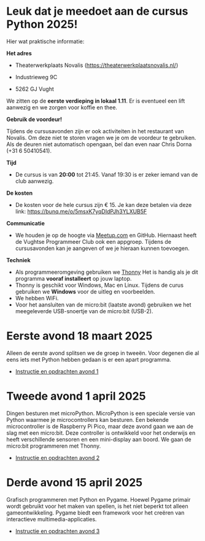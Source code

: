 # Leuk dat je meedoet aan de cursus Python 2025!

Hier wat praktische informatie:

**Het adres**

* Theaterwerkplaats Novalis (https://theaterwerkplaatsnovalis.nl/)

* Industrieweg 9C

* 5262 GJ Vught

We zitten op de **eerste verdieping in lokaal 1.11**. Er is eventueel een lift aanwezig en we zorgen voor koffie en thee.

**Gebruik de voordeur!**

Tijdens de cursusavonden zijn er ook activiteiten in het restaurant van Novalis. Om deze niet te storen vragen we je om de voordeur te gebruiken. Als de deuren niet automatisch opengaan, bel dan even naar Chris Dorna (+31 6 50410541).

**Tijd**

* De cursus is van **20:00** tot 21:45. Vanaf 19:30 is er zeker iemand van de club aanwezig.

**De kosten**

* De kosten voor de hele cursus zijn € 15. Je kan deze betalen via deze link: https://bunq.me/o/5msxK7yqDIdPJh3YLXUB5F

**Communicatie**

* We houden je op de hoogte via [Meetup.com](https://www.meetup.com/nl-NL/vughtse-programmeerclub/events/305722332) en GitHub. Hiernaast heeft de Vughtse Programmeer Club ook een appgroep. Tijdens de cursusavonden kan je aangeven of we je hieraan kunnen toevoegen.

**Techniek**

* Als programmeeromgeving gebruiken we [Thonny](https://thonny.org/) Het is handig als je dit programma **vooraf installeert** op jouw laptop.
* Thonny is geschikt voor Windows, Mac en Linux. Tijdens de curus gebruiken we **Windows** voor de uitleg en voorbeelden.
* We hebben WiFi.
* Voor het aansluiten van de micro:bit (laatste avond) gebruiken we het meegeleverde USB-snoertje van de micro:bit (USB-2).

# Eerste avond 18 maart 2025

Alleen de eerste avond splitsen we de groep in tweeën. Voor degenen die al eens iets met Python hebben gedaan is er een apart programma.
* [Instructie en opdrachten avond 1](avond1/README.md)

# Tweede avond 1 april 2025

Dingen besturen met microPython. MicroPython is een speciale versie van Python waarmee je microcontrollers kan besturen. Een bekende microcontroller is de Raspberry Pi Pico, maar deze avond gaan we aan de slag met een micro:bit. Deze controller is ontwikkeld voor het onderwijs en heeft verschillende sensoren en een mini-display aan boord. We gaan de micro:bit programmeren met Thonny.
* [Instructie en opdrachten avond 2](avond2/README.md)

# Derde avond 15 april 2025

Grafisch programmeren met Python en Pygame. Hoewel Pygame primair wordt gebruikt voor het maken van spellen, is het niet beperkt tot alleen gameontwikkeling. Pygame biedt een framework voor het creëren van interactieve multimedia-applicaties.
* [Instructie en opdrachten avond 3](avond3/README.md)
